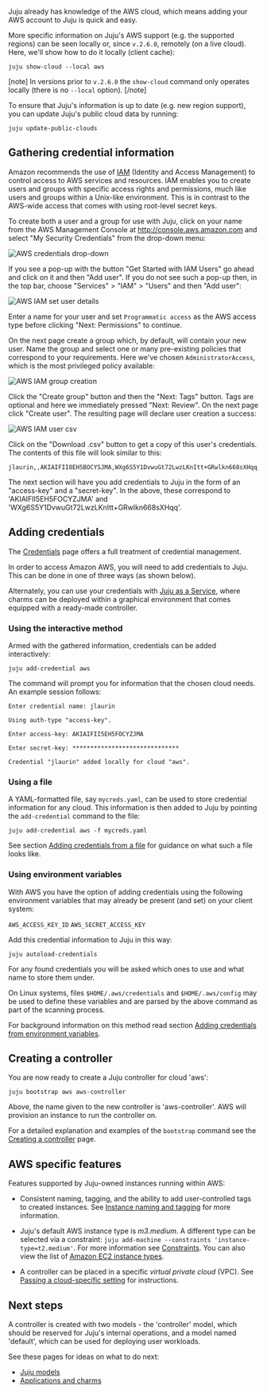 <!--
Todo:
- Consider the aws cli tool
-->
Juju already has knowledge of the AWS cloud, which means adding your AWS account to Juju is quick and easy.

More specific information on Juju's AWS support (e.g. the supported regions) can be seen locally or, since `v.2.6.0`, remotely (on a live cloud). Here, we'll show how to do it locally (client cache):

``` text
juju show-cloud --local aws
```

[note]
In versions prior to `v.2.6.0` the `show-cloud` command only operates locally (there is no `--local` option).
[/note]

To ensure that Juju's information is up to date (e.g. new region support), you can update Juju's public cloud data by running:

``` text
juju update-public-clouds
```

<h2 id="heading--gathering-credential-information">Gathering credential information</h2>

Amazon recommends the use of [IAM](https://aws.amazon.com/iam/) (Identity and Access Management) to control access to AWS services and resources. IAM enables you to create users and groups with specific access rights and permissions, much like users and groups within a Unix-like environment. This is in contrast to the AWS-wide access that comes with using root-level secret keys.

To create both a user and a group for use with Juju, click on your name from the AWS Management Console at <http://console.aws.amazon.com> and select "My Security Credentials" from the drop-down menu:

![AWS credentials drop-down](https://assets.ubuntu.com/v1/b8c092cd-getting_started-aws_security2.png)

If you see a pop-up with the button "Get Started with IAM Users" go ahead and click on it and then "Add user". If you do not see such a pop-up then, in the top bar, choose "Services" &gt; "IAM" &gt; "Users" and then "Add user":

![AWS IAM set user details](https://assets.ubuntu.com/v1/90a979b4-getting_started-aws_newuser2.png)

Enter a name for your user and set `Programmatic access` as the AWS access type before clicking "Next: Permissions" to continue.

On the next page create a group which, by default, will contain your new user. Name the group and select one or many pre-existing policies that correspond to your requirements. Here we've chosen `AdministratorAccess`, which is the most privileged policy available:

![AWS IAM group creation](https://assets.ubuntu.com/v1/17a687c6-getting_started-aws_groups.png)

Click the "Create group" button and then the "Next: Tags" button. Tags are optional and here we immediately pressed "Next: Review". On the next page click "Create user". The resulting page will declare user creation a success:

![AWS IAM user csv](https://assets.ubuntu.com/v1/c7a1cf49-getting_started-aws_credentials-csv2.png)

Click on the "Download .csv" button to get a copy of this user's credentials. The contents of this file will look similar to this:

``` text
jlaurin,,AKIAIFII8EH5BOCYSJMA,WXg6S5Y1DvwuGt72LwzLKnItt+GRwlkn668sXHqq,https://466421367158.signin.aws.amazon.com/console
```

The next section will have you add credentials to Juju in the form of an "access-key" and a "secret-key". In the above, these correspond to 'AKIAIFII5EH5FOCYZJMA' and 'WXg6S5Y1DvwuGt72LwzLKnItt+GRwlkn668sXHqq'.

<h2 id="heading--adding-credentials">Adding credentials</h2>

The [Credentials](/t/credentials/1112) page offers a full treatment of credential management.

In order to access Amazon AWS, you will need to add credentials to Juju. This can be done in one of three ways (as shown below).

Alternately, you can use your credentials with [Juju as a Service](/t/getting-started-with-juju/1134), where charms can be deployed within a graphical environment that comes equipped with a ready-made controller.

<h3 id="heading--using-the-interactive-method">Using the interactive method</h3>

Armed with the gathered information, credentials can be added interactively:

``` text
juju add-credential aws
```

The command will prompt you for information that the chosen cloud needs. An example session follows:

``` text
Enter credential name: jlaurin

Using auth-type "access-key".

Enter access-key: AKIAIFII5EH5FOCYZJMA

Enter secret-key: ******************************

Credential "jlaurin" added locally for cloud "aws".
```

<h3 id="heading--using-a-file">Using a file</h3>

A YAML-formatted file, say `mycreds.yaml`, can be used to store credential information for any cloud. This information is then added to Juju by pointing the `add-credential` command to the file:

``` text
juju add-credential aws -f mycreds.yaml
```

See section [Adding credentials from a file](/t/credentials/1112#heading--adding-credentials-from-a-file) for guidance on what such a file looks like.

<h3 id="heading--using-environment-variables">Using environment variables</h3>

With AWS you have the option of adding credentials using the following environment variables that may already be present (and set) on your client system:

`AWS_ACCESS_KEY_ID`
`AWS_SECRET_ACCESS_KEY`

Add this credential information to Juju in this way:

``` text
juju autoload-credentials
```

For any found credentials you will be asked which ones to use and what name to store them under.

On Linux systems, files `$HOME/.aws/credentials` and `$HOME/.aws/config` may be used to define these variables and are parsed by the above command as part of the scanning process.

For background information on this method read section [Adding credentials from environment variables](/t/credentials/1112#heading--adding-credentials-from-environment-variables).

<h2 id="heading--creating-a-controller">Creating a controller</h2>

You are now ready to create a Juju controller for cloud 'aws':

``` text
juju bootstrap aws aws-controller
```

Above, the name given to the new controller is 'aws-controller'. AWS will provision an instance to run the controller on.

For a detailed explanation and examples of the `bootstrap` command see the [Creating a controller](/t/creating-a-controller/1108) page.

<h2 id="heading--aws-specific-features">AWS specific features</h2>

Features supported by Juju-owned instances running within AWS:

-   Consistent naming, tagging, and the ability to add user-controlled tags to created instances. See [Instance naming and tagging](/t/instance-naming-and-tagging-in-clouds/1102) for more information.

-   Juju's default AWS instance type is *m3.medium*. A different type can be selected via a constraint: `juju add-machine --constraints 'instance-type=t2.medium'`. For more information see [Constraints](/t/juju-constraints/1160). You can also view the list of [Amazon EC2 instance types](https://aws.amazon.com/ec2/instance-types/).

-   A controller can be placed in a specific *virtual private cloud* (VPC). See [Passing a cloud-specific setting](/t/creating-a-controller/1108#heading--passing-a-cloud-specific-setting) for instructions.

<h2 id="heading--next-steps">Next steps</h2>

A controller is created with two models - the 'controller' model, which should be reserved for Juju's internal operations, and a model named 'default', which can be used for deploying user workloads.

See these pages for ideas on what to do next:

- [Juju models](/t/models/1155)
- [Applications and charms](/t/applications-and-charms/1034)
